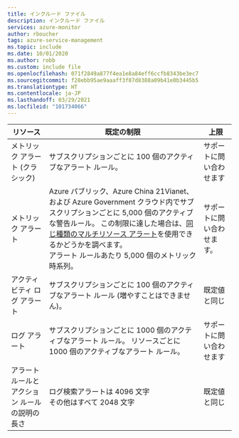 ```yaml
---
title: インクルード ファイル
description: インクルード ファイル
services: azure-monitor
author: rboucher
tags: azure-service-management
ms.topic: include
ms.date: 10/01/2020
ms.author: robb
ms.custom: include file
ms.openlocfilehash: 071f2849a877f4ea1e8a84eff6ccfb8343be3ec7
ms.sourcegitcommit: f28ebb95ae9aaaff3f87d8388a09b41e0b3445b5
ms.translationtype: HT
ms.contentlocale: ja-JP
ms.lasthandoff: 03/29/2021
ms.locfileid: "101734066"
---
```

| リソース | 既定の制限 | 上限 |
| --- | --- | --- |
| メトリック アラート (クラシック) |サブスクリプションごとに 100 個のアクティブなアラート ルール。 | サポートに問い合わせます |
| メトリック アラート |Azure パブリック、Azure China 21Vianet、および Azure Government クラウド内でサブスクリプションごとに 5,000 個のアクティブな警告ルール。 この制限に達した場合は、[同じ種類のマルチリソース アラート](../articles/azure-monitor/alerts/alerts-metric-overview.md#monitoring-at-scale-using-metric-alerts-in-azure-monitor)を使用できるかどうかを調べます。<br/>アラート ルールあたり 5,000 個のメトリック時系列。 | サポートに問い合わせます。 |
| アクティビティ ログ アラート | サブスクリプションごとに 100 個のアクティブなアラート ルール (増やすことはできません)。 | 既定値と同じ |
| ログ アラート | サブスクリプションごとに 1000 個のアクティブなアラート ルール。 リソースごとに 1000 個のアクティブなアラート ルール。 | サポートに問い合わせます |
| アラート ルールとアクション ルールの説明の長さ| ログ検索アラートは 4096 文字<br/>その他はすべて 2048 文字 | 既定値と同じ |
